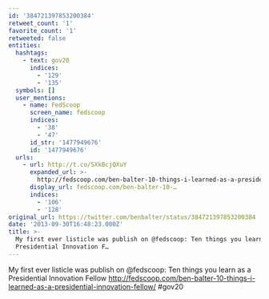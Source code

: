 ```yaml
---
id: '384721397853200384'
retweet_count: '1'
favorite_count: '1'
retweeted: false
entities:
  hashtags:
    - text: gov20
      indices:
        - '129'
        - '135'
  symbols: []
  user_mentions:
    - name: FedScoop
      screen_name: fedscoop
      indices:
        - '38'
        - '47'
      id_str: '1477949676'
      id: '1477949676'
  urls:
    - url: http://t.co/SXkBcjQXuY
      expanded_url: >-
        http://fedscoop.com/ben-balter-10-things-i-learned-as-a-presidential-innovation-fellow/
      display_url: fedscoop.com/ben-balter-10-…
      indices:
        - '106'
        - '128'
original_url: https://twitter.com/benbalter/status/384721397853200384
date: '2013-09-30T16:48:23.000Z'
title: >-
  My first ever listicle was publish on @fedscoop: Ten things you learn as a
  Presidential Innovation F…
---
```


My first ever listicle was publish on @fedscoop: Ten things you learn as a Presidential Innovation Fellow http://fedscoop.com/ben-balter-10-things-i-learned-as-a-presidential-innovation-fellow/ #gov20